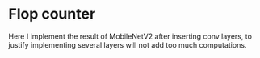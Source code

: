 # Flop counter

Here I implement the result of MobileNetV2 after inserting conv layers, to justify implementing several layers will not add too much computations.